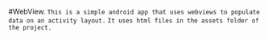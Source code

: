 #WebView.
``This is a simple android app that uses webviews to populate data on an activity layout.``
``It uses html files in the assets folder of the project.``